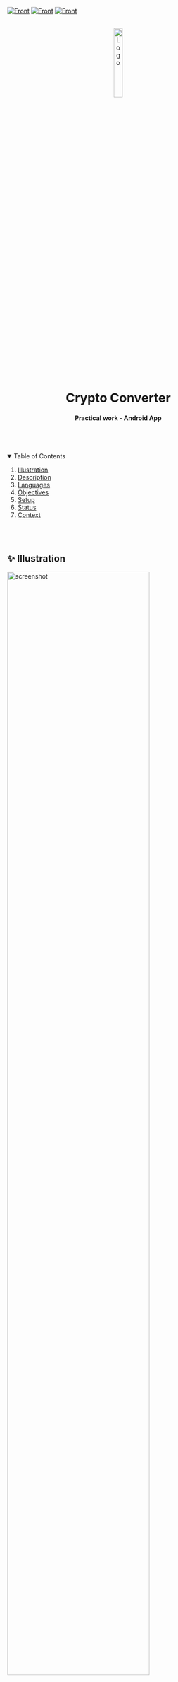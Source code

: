 [![Front](https://img.shields.io/badge/Formation-LicencePro-blue?style=flat)](https://)
[![Front](https://img.shields.io/badge/Context-WEBmobile-73EDAE?style=flat)](https://)
[![Front](https://img.shields.io/badge/Language-Java-DD448B?style=flat)](https://)




<br/>
<div align="center">
    <img src="assets/cube-3d.png" alt="Logo" width="20%">
    <br/>
    <h1 align="center">Crypto Converter</h1>
</div>
  <h4 align="center">
    Practical work - Android App
  </h4>
<br/>


<br/>
<br/>

<!-- TABLE OF CONTENTS -->
<details open="open">
  <summary>Table of Contents</summary>

  <ol>
    <li><a href="#illustration">Illustration</a></li>
    <li><a href="#description">Description</a></li>
    <li><a href="#languages">Languages</a></li>
    <li><a href="#objectives">Objectives</a></li>
    <li><a href="#setup">Setup</a></li>
    <li><a href="#status">Status</a></li>
    <li><a href="#context">Context</a></li>
  </ol>
</details>

<br>
<br>



## ✨ Illustration <a id="illustration"></a>
<img src="assets/screenshot.png" alt="screenshot" width="80%">



## 🗒 Description <a id="description"></a>
- Create a Euro/Bitcoin currency converter
- Minimum SDK version to use : API 21 - Android Lollipop


## 🛠 Languages and tools<a id="languages"></a>
- Java
- Android Studio
- Gradle


## 🎯 Objectives <a id="objectives"></a>
The objective of this practical work is to become familiar with the environment and the development of mobile applications, in order to focus on the study of Android security.


## ⚙️ Setup <a id="setup"></a>
How to launch the program :



## 📈 Status <a id="status"></a>

Project completed


## 🗓 Context <a id="context"> </a>

I realized this practical work during my bachelor of computer science in the Institute of technology of Vannes